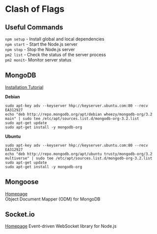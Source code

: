 # Clash of Flags

## Useful Commands

`npm setup` - Install global and local dependencies  
`npm start` - Start the Node.js server  
`npm stop` - Stop the Node.js server  
`pm2 list` - Check the status of the server process  
`pm2 monit`- Monitor server status  

## MongoDB

[Installation Tutorial](https://docs.mongodb.org/manual/tutorial/install-mongodb-on-debian/#install-mongodb-community-edition)

**Debian**  
```
sudo apt-key adv --keyserver hkp://keyserver.ubuntu.com:80 --recv EA312927
echo "deb http://repo.mongodb.org/apt/debian wheezy/mongodb-org/3.2 main" | sudo tee /etc/apt/sources.list.d/mongodb-org-3.2.list
sudo apt-get update
sudo apt-get install -y mongodb-org
```

**Ubuntu**  
```
sudo apt-key adv --keyserver hkp://keyserver.ubuntu.com:80 --recv EA312927
echo "deb http://repo.mongodb.org/apt/ubuntu trusty/mongodb-org/3.2 multiverse" | sudo tee /etc/apt/sources.list.d/mongodb-org-3.2.list
sudo apt-get update
sudo apt-get install -y mongodb-org
```

## Mongoose

[Homepage](http://mongoosejs.com/)  
Object Document Mapper (ODM) for MongoDB  
 
## Socket.io
 
[Homepage](http://socket.io/)
Event-driven WebSocket library for Node.js